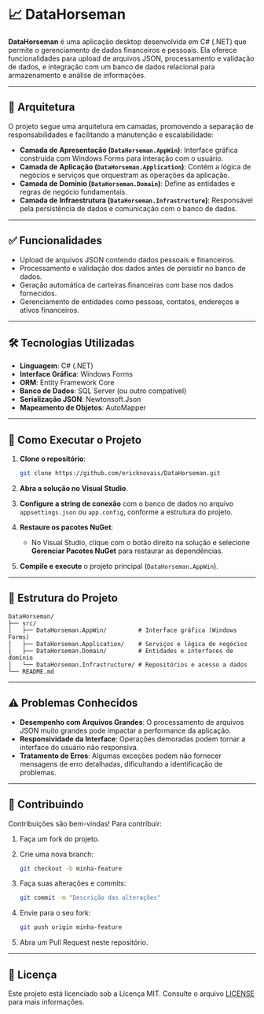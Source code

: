 # 📈 DataHorseman

**DataHorseman** é uma aplicação desktop desenvolvida em C# (.NET) que permite o gerenciamento de dados financeiros e pessoais. Ela oferece funcionalidades para upload de arquivos JSON, processamento e validação de dados, e integração com um banco de dados relacional para armazenamento e análise de informações.

---

## 🧹 Arquitetura

O projeto segue uma arquitetura em camadas, promovendo a separação de responsabilidades e facilitando a manutenção e escalabilidade:

* **Camada de Apresentação (`DataHorseman.AppWin`)**: Interface gráfica construída com Windows Forms para interação com o usuário.
* **Camada de Aplicação (`DataHorseman.Application`)**: Contém a lógica de negócios e serviços que orquestram as operações da aplicação.
* **Camada de Domínio (`DataHorseman.Domain`)**: Define as entidades e regras de negócio fundamentais.
* **Camada de Infraestrutura (`DataHorseman.Infrastructure`)**: Responsável pela persistência de dados e comunicação com o banco de dados.

---

## ✅ Funcionalidades

* Upload de arquivos JSON contendo dados pessoais e financeiros.
* Processamento e validação dos dados antes de persistir no banco de dados.
* Geração automática de carteiras financeiras com base nos dados fornecidos.
* Gerenciamento de entidades como pessoas, contatos, endereços e ativos financeiros.

---

## 🛠️ Tecnologias Utilizadas

* **Linguagem**: C# (.NET)
* **Interface Gráfica**: Windows Forms
* **ORM**: Entity Framework Core
* **Banco de Dados**: SQL Server (ou outro compatível)
* **Serialização JSON**: Newtonsoft.Json
* **Mapeamento de Objetos**: AutoMapper

---

## 🚀 Como Executar o Projeto

1. **Clone o repositório**:

   ```bash
   git clone https://github.com/ericknovais/DataHorseman.git
   ```

2. **Abra a solução no Visual Studio**.

3. **Configure a string de conexão** com o banco de dados no arquivo `appsettings.json` ou `app.config`, conforme a estrutura do projeto.

4. **Restaure os pacotes NuGet**:

   * No Visual Studio, clique com o botão direito na solução e selecione **Gerenciar Pacotes NuGet** para restaurar as dependências.

5. **Compile e execute** o projeto principal (`DataHorseman.AppWin`).

---

## 📂 Estrutura do Projeto

```
DataHorseman/
├── src/
│   ├── DataHorseman.AppWin/         # Interface gráfica (Windows Forms)
│   ├── DataHorseman.Application/    # Serviços e lógica de negócios
│   ├── DataHorseman.Domain/         # Entidades e interfaces de domínio
│   └── DataHorseman.Infrastructure/ # Repositórios e acesso a dados
└── README.md
```

---

## ⚠️ Problemas Conhecidos

* **Desempenho com Arquivos Grandes**: O processamento de arquivos JSON muito grandes pode impactar a performance da aplicação.
* **Responsividade da Interface**: Operações demoradas podem tornar a interface do usuário não responsiva.
* **Tratamento de Erros**: Algumas exceções podem não fornecer mensagens de erro detalhadas, dificultando a identificação de problemas.

---

## 🤝 Contribuindo

Contribuições são bem-vindas! Para contribuir:

1. Faça um fork do projeto.

2. Crie uma nova branch:

   ```bash
   git checkout -b minha-feature
   ```

3. Faça suas alterações e commits:

   ```bash
   git commit -m "Descrição das alterações"
   ```

4. Envie para o seu fork:

   ```bash
   git push origin minha-feature
   ```

5. Abra um Pull Request neste repositório.

---

## 📄 Licença

Este projeto está licenciado sob a Licença MIT. Consulte o arquivo [LICENSE](LICENSE) para mais informações.
